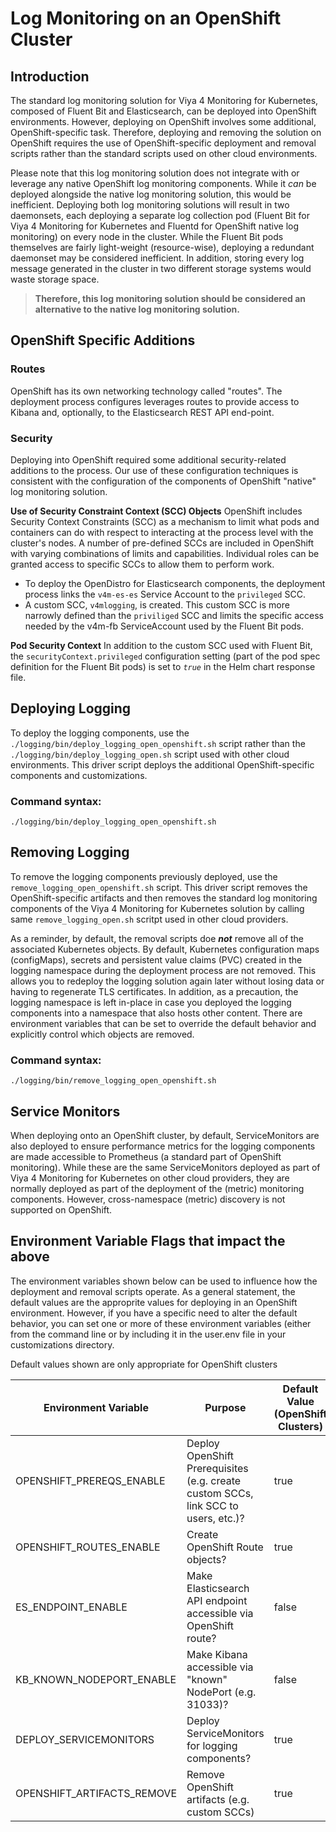 # Log Monitoring on an OpenShift Cluster
## Introduction
The standard log monitoring solution for Viya 4 Monitoring for Kubernetes, composed of Fluent Bit and Elasticsearch, can be deployed into OpenShift environments.  However, deploying on OpenShift involves some additional, OpenShift-specific task.  Therefore, deploying and removing the solution on OpenShift requires the use of OpenShift-specific deployment and removal scripts rather than the standard scripts used on other cloud environments.  

Please note that this log monitoring solution does not integrate with or leverage any native OpenShift log monitoring components.  While it _can_ be deployed alongside the native log monitoring solution, this would be inefficient.  Deploying both log monitoring solutions will  result in two daemonsets, each deploying a separate log collection pod (Fluent Bit for Viya 4 Monitoring for Kubernetes and Fluentd for OpenShift native log monitoring) on every node in the cluster.  While the Fluent Bit pods themselves are fairly light-weight (resource-wise), deploying a redundant daemonset may be considered inefficient. In addition, storing every log message generated in the cluster in two different storage systems would waste storage space.  

>**Therefore, this log monitoring solution should be considered an alternative to the native log monitoring solution.**  

## OpenShift Specific Additions
### Routes
OpenShift has its own networking technology called "routes".  The deployment process configures leverages routes to provide access to Kibana and, optionally, to the Elasticsearch REST API end-point.

### Security
Deploying into OpenShift required some additional security-related additions to the process.  Our use of these configuration techniques is consistent with the configuration of the components of OpenShift "native" log monitoring solution.

**Use of Security Constraint Context (SCC) Objects** OpenShift includes Security Context Constraints (SCC) as a mechanism to limit what pods and containers can do with respect to interacting at the process level with the cluster's nodes.  A number of pre-defined SCCs are included in OpenShift with varying combinations of limits and capabilities. Individual roles can be granted access to specific SCCs to allow them to perform work. 

* To deploy the OpenDistro for Elasticsearch components, the deployment process links the `v4m-es-es` Service Account to the `privileged` SCC.  
* A custom SCC, `v4mlogging`, is created.  This custom SCC is more narrowly defined than the `priviliged` SCC and limits the specific access needed by the v4m-fb ServiceAccount used by the Fluent Bit pods.

**Pod Security Context**
In addition to the custom SCC used with Fluent Bit, the `securityContext.privileged` configuration setting (part of the pod spec definition for the Fluent Bit pods) is set to *`true`* in the Helm chart response file.

## Deploying Logging
To deploy the logging components, use the `./logging/bin/deploy_logging_open_openshift.sh` script rather than the `./logging/bin/deploy_logging_open.sh` script used with other cloud environments.  This driver script deploys the additional OpenShift-specific components and  customizations.
### Command syntax:
`./logging/bin/deploy_logging_open_openshift.sh`

## Removing Logging
To remove the logging components previously deployed, use the `remove_logging_open_openshift.sh` script.  This driver script removes the OpenShift-specific artifacts and then removes the standard log monitoring components of the Viya 4 Monitoring for Kubernetes solution by calling same `remove_logging_open.sh` scritpt used in other cloud providers.  

As a reminder, by default, the removal scripts doe **_not_** remove all of the associated Kubernetes objects.  By default, Kubernetes configuration maps (configMaps), secrets and persistent value claims (PVC) created in the logging namespace during the deployment process are not removed.  This allows you to redeploy the logging solution again later without losing data or having to regenerate TLS certificates.  In addition, as a precaution, the logging namespace is left in-place in case you deployed the logging components into a namespace that also hosts other content.  There are environment variables that can be set to override the default behavior and explicitly control which objects are removed.

### Command syntax:
`./logging/bin/remove_logging_open_openshift.sh`

## Service Monitors
When deploying onto an OpenShift cluster, by default, ServiceMonitors are also deployed to ensure performance metrics for the logging components are made accessible to Prometheus (a standard part of OpenShift monitoring).  While these are the same ServiceMonitors deployed as part of Viya 4 Monitoring for Kubernetes on other cloud providers, they are normally deployed as part of the deployment of the (metric) monitoring components.  However, cross-namespace (metric) discovery is not supported on OpenShift.

## Environment Variable Flags that impact the above
 The environment variables shown below can be used to influence how the deployment and removal scripts operate.  As a general statement, the default values are the approprite values for deploying in an OpenShift environment.  However, if you have a specific need to alter the default behavior, you can set one or more of these environment variables (either from the command line or by including it in the user.env file in your customizations directory.
 
 Default values shown are only appropriate for OpenShift clusters

| Environment Variable | Purpose | Default Value (OpenShift Clusters) |
| -- | --- | -- |
| OPENSHIFT_PREREQS_ENABLE |Deploy OpenShift Prerequisites (e.g. create custom SCCs, link SCC to users, etc.)? | true |
| OPENSHIFT_ROUTES_ENABLE | Create OpenShift Route objects? | true |
| ES_ENDPOINT_ENABLE | Make Elasticsearch API endpoint accessible via OpenShift route? | false |
| KB_KNOWN_NODEPORT_ENABLE | Make Kibana accessible via "known" NodePort (e.g. 31033)?| false |
| DEPLOY_SERVICEMONITORS | Deploy ServiceMonitors for logging components? | true |
| OPENSHIFT_ARTIFACTS_REMOVE | Remove OpenShift artifacts (e.g. custom SCCs)| true |
